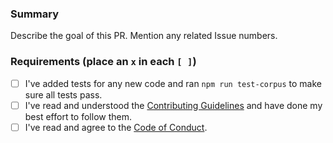 ###  Summary

Describe the goal of this PR. Mention any related Issue numbers.

### Requirements (place an `x` in each `[ ]`)

* [ ] I've added tests for any new code and ran `npm run test-corpus` to make sure all tests pass.
* [ ] I've read and understood the [Contributing Guidelines](https://github.com/slackhq/tree-sitter-hack/blob/main/.github/CONTRIBUTING.md) and have done my best effort to follow them.
* [ ] I've read and agree to the [Code of Conduct](https://slackhq.github.io/code-of-conduct).

